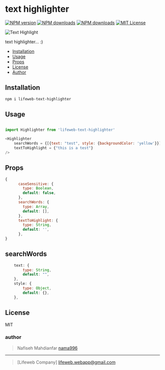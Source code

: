# text highlighter

[![NPM version][npm-version-image]][npm-url] [![NPM downloads][npm-downloads-size-image]][npm-url] [![NPM downloads][npm-downloads-image]][downloads-url] [![MIT License][license-image]][license-url]

![Text Highlight](https://unpkg.com/lifeweb-text-highlighter@1.0.0/lifeweb-text-highlighter.jpg)

text highlighter... :)

* [Installation](#installation)
* [Usage](#usage)
* [Props](#props)
* [License](#license)
* [Author](#author)

## Installation

```bash
npm i lifeweb-text-highlighter
```

## Usage

```js

import Highlighter from 'lifeweb-text-highlighter'

<Highlighter
    searchWords = {[{text: "test", style: {backgroundColor: 'yellow'}}]}
    textToHighlight = {"this is a test"}
/>
```

## Props
```js
{
      caseSensitive: {
        type: Boolean,
        default: false,
      },
      searchWords: {
        type: Array,
        default: [],
      },
      textToHighlight: {
        type: String,
        default: '',
      },     
}
```

## searchWords
```js
    text: {
        type: String,
        default: "",
    },
    style: {
        type: Object,
        default: {},
    },
```

## License

MIT

### author

> Nafiseh Mahdianfar [nama996](https://www.npmjs.com/~nama996)

---
> [Lifeweb Company] <lifeweb.webapp@gmail.com>


[license-image]: http://img.shields.io/npm/l/lifeweb-text-highlighter.svg?style=flat

[license-url]: LICENSE

[npm-url]: https://npmjs.org/package/lifeweb-text-highlighter

[npm-version-image]: http://img.shields.io/npm/v/lifeweb-text-highlighter.svg?style=flat

[npm-downloads-image]: http://img.shields.io/npm/dm/lifeweb-text-highlighter.svg?style=flat

[npm-downloads-size-image]: https://img.shields.io/bundlephobia/minzip/lifeweb-text-highlighter.svg?style=flat

[downloads-url]: https://npmcharts.com/compare/lifeweb-text-highlighter?minimal=true


